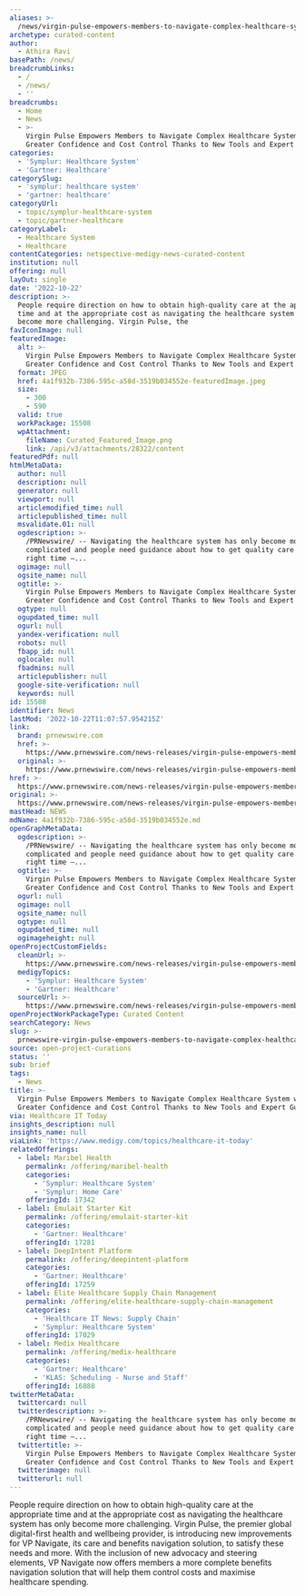 ```yaml
---
aliases: >-
  /news/virgin-pulse-empowers-members-to-navigate-complex-healthcare-system-with-greater-confidence-and-cost-control-thanks-to-new-tools-and-expert-guides
archetype: curated-content
author:
  - Athira Ravi
basePath: /news/
breadcrumbLinks:
  - /
  - /news/
  - ''
breadcrumbs:
  - Home
  - News
  - >-
    Virgin Pulse Empowers Members to Navigate Complex Healthcare System with
    Greater Confidence and Cost Control Thanks to New Tools and Expert Guides
categories:
  - 'Symplur: Healthcare System'
  - 'Gartner: Healthcare'
categorySlug:
  - 'symplur: healthcare system'
  - 'gartner: healthcare'
categoryUrl:
  - topic/symplur-healthcare-system
  - topic/gartner-healthcare
categoryLabel:
  - Healthcare System
  - Healthcare
contentCategories: netspective-medigy-news-curated-content
institution: null
offering: null
layOut: single
date: '2022-10-22'
description: >-
  People require direction on how to obtain high-quality care at the appropriate
  time and at the appropriate cost as navigating the healthcare system has only
  become more challenging. Virgin Pulse, the 
favIconImage: null
featuredImage:
  alt: >-
    Virgin Pulse Empowers Members to Navigate Complex Healthcare System with
    Greater Confidence and Cost Control Thanks to New Tools and Expert Guides
  format: JPEG
  href: 4a1f932b-7386-595c-a58d-3519b034552e-featuredImage.jpeg
  size:
    - 300
    - 590
  valid: true
  workPackage: 15508
  wpAttachment:
    fileName: Curated_Featured_Image.png
    link: /api/v3/attachments/28322/content
featuredPdf: null
htmlMetaData:
  author: null
  description: null
  generator: null
  viewport: null
  articlemodified_time: null
  articlepublished_time: null
  msvalidate.01: null
  ogdescription: >-
    /PRNewswire/ -- Navigating the healthcare system has only become more
    complicated and people need guidance about how to get quality care at the
    right time –...
  ogimage: null
  ogsite_name: null
  ogtitle: >-
    Virgin Pulse Empowers Members to Navigate Complex Healthcare System with
    Greater Confidence and Cost Control Thanks to New Tools and Expert Guides
  ogtype: null
  ogupdated_time: null
  ogurl: null
  yandex-verification: null
  robots: null
  fbapp_id: null
  oglocale: null
  fbadmins: null
  articlepublisher: null
  google-site-verification: null
  keywords: null
id: 15508
identifier: News
lastMod: '2022-10-22T11:07:57.954215Z'
link:
  brand: prnewswire.com
  href: >-
    https://www.prnewswire.com/news-releases/virgin-pulse-empowers-members-to-navigate-complex-healthcare-system-with-greater-confidence-and-cost-control-thanks-to-new-tools-and-expert-guides-301642286.html
  original: >-
    https://www.prnewswire.com/news-releases/virgin-pulse-empowers-members-to-navigate-complex-healthcare-system-with-greater-confidence-and-cost-control-thanks-to-new-tools-and-expert-guides-301642286.html
href: >-
  https://www.prnewswire.com/news-releases/virgin-pulse-empowers-members-to-navigate-complex-healthcare-system-with-greater-confidence-and-cost-control-thanks-to-new-tools-and-expert-guides-301642286.html
original: >-
  https://www.prnewswire.com/news-releases/virgin-pulse-empowers-members-to-navigate-complex-healthcare-system-with-greater-confidence-and-cost-control-thanks-to-new-tools-and-expert-guides-301642286.html
mastHead: NEWS
mdName: 4a1f932b-7386-595c-a58d-3519b034552e.md
openGraphMetaData:
  ogdescription: >-
    /PRNewswire/ -- Navigating the healthcare system has only become more
    complicated and people need guidance about how to get quality care at the
    right time –...
  ogtitle: >-
    Virgin Pulse Empowers Members to Navigate Complex Healthcare System with
    Greater Confidence and Cost Control Thanks to New Tools and Expert Guides
  ogurl: null
  ogimage: null
  ogsite_name: null
  ogtype: null
  ogupdated_time: null
  ogimageheight: null
openProjectCustomFields:
  cleanUrl: >-
    https://www.prnewswire.com/news-releases/virgin-pulse-empowers-members-to-navigate-complex-healthcare-system-with-greater-confidence-and-cost-control-thanks-to-new-tools-and-expert-guides-301642286.html
  medigyTopics:
    - 'Symplur: Healthcare System'
    - 'Gartner: Healthcare'
  sourceUrl: >-
    https://www.prnewswire.com/news-releases/virgin-pulse-empowers-members-to-navigate-complex-healthcare-system-with-greater-confidence-and-cost-control-thanks-to-new-tools-and-expert-guides-301642286.html
openProjectWorkPackageType: Curated Content
searchCategory: News
slug: >-
  prnewswire-virgin-pulse-empowers-members-to-navigate-complex-healthcare-system-with-greater-confidence-and-cost-control-thanks-to-new-tools-and-expert-guides
source: open-project-curations
status: ''
sub: brief
tags:
  - News
title: >-
  Virgin Pulse Empowers Members to Navigate Complex Healthcare System with
  Greater Confidence and Cost Control Thanks to New Tools and Expert Guides
via: Healthcare IT Today
insights_description: null
insights_name: null
viaLink: 'https://www.medigy.com/topics/healthcare-it-today'
relatedOfferings:
  - label: Maribel Health
    permalink: /offering/maribel-health
    categories:
      - 'Symplur: Healthcare System'
      - 'Symplur: Home Care'
    offeringId: 17342
  - label: Emulait Starter Kit
    permalink: /offering/emulait-starter-kit
    categories:
      - 'Gartner: Healthcare'
    offeringId: 17281
  - label: DeepIntent Platform
    permalink: /offering/deepintent-platform
    categories:
      - 'Gartner: Healthcare'
    offeringId: 17259
  - label: Elite Healthcare Supply Chain Management
    permalink: /offering/elite-healthcare-supply-chain-management
    categories:
      - 'Healthcare IT News: Supply Chain'
      - 'Symplur: Healthcare System'
    offeringId: 17029
  - label: Medix Healthcare
    permalink: /offering/medix-healthcare
    categories:
      - 'Gartner: Healthcare'
      - 'KLAS: Scheduling - Nurse and Staff'
    offeringId: 16888
twitterMetaData:
  twittercard: null
  twitterdescription: >-
    /PRNewswire/ -- Navigating the healthcare system has only become more
    complicated and people need guidance about how to get quality care at the
    right time –...
  twittertitle: >-
    Virgin Pulse Empowers Members to Navigate Complex Healthcare System with
    Greater Confidence and Cost Control Thanks to New Tools and Expert Guides
  twitterimage: null
  twitterurl: null
---
```

<p>People require direction on how to obtain high-quality care at the appropriate time and at the appropriate cost as navigating the healthcare system has only become more challenging. Virgin Pulse, the premier global digital-first health and wellbeing provider, is introducing new improvements for VP Navigate, its care and benefits navigation solution, to satisfy these needs and more. With the inclusion of new advocacy and steering elements, VP Navigate now offers members a more complete benefits navigation solution that will help them control costs and maximise healthcare spending.&nbsp;</p>